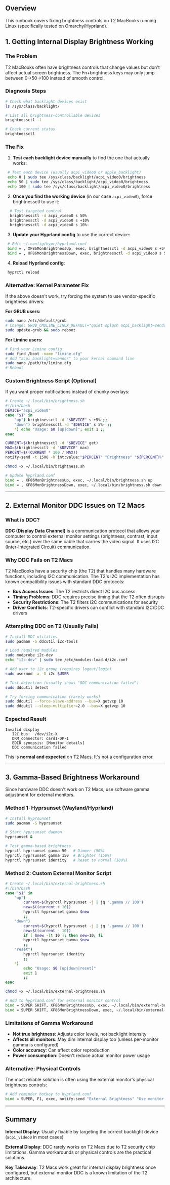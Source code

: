 ## Overview

This runbook covers fixing brightness controls on T2 MacBooks running Linux (specifically tested on Omarchy/Hyprland).
## 1. Getting Internal Display Brightness Working

### The Problem

T2 MacBooks often have brightness controls that change values but don't affect actual screen brightness. The Fn+brightness keys may only jump between 0→50→100 instead of smooth control.
### Diagnosis Steps

```bash
# Check what backlight devices exist
ls /sys/class/backlight/

# List all brightness-controllable devices
brightnessctl -l

# Check current status
brightnessctl
```

### The Fix

1. **Test each backlight device manually** to find the one that actually works:

  ```bash
   # Test each device (usually acpi_video0 or apple_backlight)
   echo 0 | sudo tee /sys/class/backlight/acpi_video0/brightness
   echo 50 | sudo tee /sys/class/backlight/acpi_video0/brightness
   echo 100 | sudo tee /sys/class/backlight/acpi_video0/brightness
   ```

2. **Once you find the working device** (in our case `acpi_video0`), force brightnessctl to use it:

 ```bash
   # Test targeted control
   brightnessctl -d acpi_video0 s 50%
   brightnessctl -d acpi_video0 s +10%
   brightnessctl -d acpi_video0 s 10%-
   ```

3. **Update your Hyprland config** to use the correct device:

  ```bash
   # Edit ~/.config/hypr/hyprland.conf
   bind = , XF86MonBrightnessUp, exec, brightnessctl -d acpi_video0 s +5%
   bind = , XF86MonBrightnessDown, exec, brightnessctl -d acpi_video0 s 5%-
   ```

4. **Reload Hyprland config**:

  ```bash
   hyprctl reload
   ```

### Alternative: Kernel Parameter Fix

If the above doesn't work, try forcing the system to use vendor-specific brightness drivers:

**For GRUB users:**

```bash
sudo nano /etc/default/grub
# Change: GRUB_CMDLINE_LINUX_DEFAULT="quiet splash acpi_backlight=vendor"
sudo update-grub && sudo reboot
```

**For Limine users:**

```bash
# Find your Limine config
sudo find /boot -name "limine.cfg"
# Add "acpi_backlight=vendor" to your kernel command line
sudo nano /path/to/limine.cfg
# Reboot
```

### Custom Brightness Script (Optional)

If you want proper notifications instead of chunky overlays:

```bash
# Create ~/.local/bin/brightness.sh
#!/bin/bash
DEVICE="acpi_video0"
case "$1" in
    "up") brightnessctl -d "$DEVICE" s +5% ;;
    "down") brightnessctl -d "$DEVICE" s 5%- ;;
    *) echo "Usage: $0 [up|down]"; exit 1 ;;
esac

CURRENT=$(brightnessctl -d "$DEVICE" get)
MAX=$(brightnessctl -d "$DEVICE" max)
PERCENT=$((CURRENT * 100 / MAX))
notify-send -t 1500 -h int:value:"$PERCENT" "Brightness" "${PERCENT}%"
```

```bash
chmod +x ~/.local/bin/brightness.sh

# Update hyprland.conf
bind = , XF86MonBrightnessUp, exec, ~/.local/bin/brightness.sh up
bind = , XF86MonBrightnessDown, exec, ~/.local/bin/brightness.sh down
```

---

## 2. External Monitor DDC Issues on T2 Macs

### What is DDC?

**DDC (Display Data Channel)** is a communication protocol that allows your computer to control external monitor settings (brightness, contrast, input source, etc.) over the same cable that carries the video signal. It uses I2C (Inter-Integrated Circuit) communication.

### Why DDC Fails on T2 Macs

T2 MacBooks have a security chip (the T2) that handles many hardware functions, including I2C communication. The T2's I2C implementation has known compatibility issues with standard DDC protocols:

- **Bus Access Issues**: The T2 restricts direct I2C bus access
- **Timing Problems**: DDC requires precise timing that the T2 often disrupts
- **Security Restrictions**: The T2 filters I2C communications for security
- **Driver Conflicts**: T2-specific drivers can conflict with standard I2C/DDC drivers

### Attempting DDC on T2 (Usually Fails)

```bash
# Install DDC utilities
sudo pacman -S ddcutil i2c-tools

# Load required modules
sudo modprobe i2c-dev
echo "i2c-dev" | sudo tee /etc/modules-load.d/i2c.conf

# Add user to i2c group (requires logout/login)
sudo usermod -a -G i2c $USER

# Test detection (usually shows "DDC communication failed")
sudo ddcutil detect

# Try forcing communication (rarely works)
sudo ddcutil --force-slave-address --bus=X getvcp 10
sudo ddcutil --sleep-multiplier=2.0 --bus=X getvcp 10
```

### Expected Result

```
Invalid display
   I2C bus:  /dev/i2c-X
   DRM_connector: card1-DP-1
   EDID synopsis: [Monitor details]
   DDC communication failed
```

This is **normal and expected** on T2 Macs. It's not a configuration error.

---

## 3. Gamma-Based Brightness Workaround

Since hardware DDC doesn't work on T2 Macs, use software gamma adjustment for external monitors.

### Method 1: Hyprsunset (Wayland/Hyprland)

```bash
# Install hyprsunset
sudo pacman -S hyprsunset

# Start hyprsunset daemon
hyprsunset &

# Test gamma-based brightness
hyprctl hyprsunset gamma 50   # Dimmer (50%)
hyprctl hyprsunset gamma 150  # Brighter (150%)
hyprctl hyprsunset identity   # Reset to normal (100%)
```

### Method 2: Custom External Monitor Script

```bash
# Create ~/.local/bin/external-brightness.sh
#!/bin/bash
case "$1" in
    "up")
        current=$(hyprctl hyprsunset -j | jq '.gamma // 100')
        new=$((current + 10))
        hyprctl hyprsunset gamma $new
        ;;
    "down")
        current=$(hyprctl hyprsunset -j | jq '.gamma // 100')
        new=$((current - 10))
        if [ $new -lt 10 ]; then new=10; fi
        hyprctl hyprsunset gamma $new
        ;;
    "reset")
        hyprctl hyprsunset identity
        ;;
    *)
        echo "Usage: $0 [up|down|reset]"
        exit 1
        ;;
esac
```

```bash
chmod +x ~/.local/bin/external-brightness.sh

# Add to hyprland.conf for external monitor control
bind = SUPER SHIFT, XF86MonBrightnessUp, exec, ~/.local/bin/external-brightness.sh up
bind = SUPER SHIFT, XF86MonBrightnessDown, exec, ~/.local/bin/external-brightness.sh down
```

### Limitations of Gamma Workaround

- **Not true brightness**: Adjusts color levels, not backlight intensity
- **Affects all monitors**: May dim internal display too (unless per-monitor gamma is configured)
- **Color accuracy**: Can affect color reproduction
- **Power consumption**: Doesn't reduce actual monitor power usage

### Alternative: Physical Controls

The most reliable solution is often using the external monitor's physical brightness controls:

```bash
# Add reminder hotkey to hyprland.conf
bind = SUPER, F1, exec, notify-send "External Brightness" "Use monitor's physical Menu → Brightness controls"
```

---

## Summary

**Internal Display**: Usually fixable by targeting the correct backlight device (`acpi_video0` in most cases)

**External Display**: DDC rarely works on T2 Macs due to T2 security chip limitations. Gamma workarounds or physical controls are the practical solutions.

**Key Takeaway**: T2 Macs work great for internal display brightness once configured, but external monitor DDC is a known limitation of the T2 architecture.